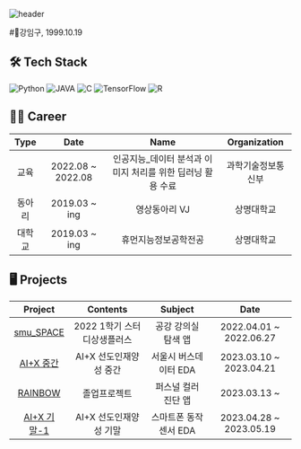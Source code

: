 ![header](https://capsule-render.vercel.app/api?type=waving&color=timeGradient&text=Welcome%20to%20IMGU's%20GitHub%20👋&animation=twinkling&fontSize=35&fontAlignY=40&fontAlign=70&height=250)

#🚀강임구, 1999.10.19


## 🛠 Tech Stack
<img alt="Python" src="https://img.shields.io/badge/-Python-F9A03C?style=flat-square&logo=Python&logoColor=white"> <img alt="JAVA" src="https://img.shields.io/badge/-JAVA-F7B93E?style=flat-square&logo=OpenJDK&logoColor=white"> <img alt="C" src="https://img.shields.io/badge/-C-13aa52?style=flat-square&logo=C&logoColor=white"> <img alt="TensorFlow" src="https://img.shields.io/badge/-TensorFlow-777BB4?style=flat-square&logo=TensorFlow&logoColor=white"> <img alt="R" src="https://img.shields.io/badge/-R-13aa52?style=flat-square&logo=R&logoColor=white">
</p>


## 🏃‍♀ Career
| Type |       Date        |      Name       |      Organization        |
|:----:|:-----------------:|:---------------:|:------------------------:|
|  교육  | 2022.08 ~ 2022.08 |  인공지능_데이터 분석과 이미지 처리를 위한 딥러닝 활용 수료  |        과학기술정보통신부        |
| 동아리  | 2019.03 ~ ing |    영상동아리 VJ    |          상명대학교          | 
| 대학교  |     2019.03 ~ ing    |   휴먼지능정보공학전공    |          상명대학교          |


## 🖥 Projects
|                             Project                             |       Contents       |        Subject        |          Date           |
|:---------------------------------------------------------------:|:--------------------:|:---------------------:| :---------------------: |
|    [smu_SPACE](https://github.com/kimlcw/smu_SPACE.git)     |     2022 1학기 스터디상생플러스      |     공강 강의실 탐색 앱     | 2022.04.01 ~ 2022.06.27 |
|    [AI+X 중간](https://github.com/KANGIMGU/2023_AI-X_SeoulBusEDA.git)     |     AI+X 선도인재양성 중간      |     서울시 버스데이터 EDA     | 2023.03.10 ~ 2023.04.21 |
|    [RAINBOW](https://github.com/KANGIMGU/gradproject_facelandmark.git)     |     졸업프로젝트      |     퍼스널 컬러 진단 앱     | 2023.03.13 ~  |
|    [AI+X 기말-1](https://github.com/KANGIMGU/2023_AI-X_sensor_EDA.git)     |     AI+X 선도인재양성 기말      |     스마트폰 동작센서 EDA     | 2023.04.28 ~ 2023.05.19 |
